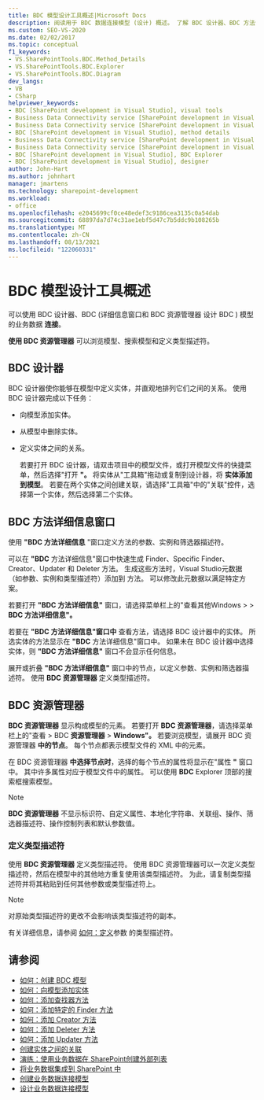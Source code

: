 ```yaml
---
title: BDC 模型设计工具概述|Microsoft Docs
description: 阅读用于 BDC 数据连接模型 (设计) 概述。 了解 BDC 设计器、BDC 方法详细信息窗口和 BDC 资源管理器。
ms.custom: SEO-VS-2020
ms.date: 02/02/2017
ms.topic: conceptual
f1_keywords:
- VS.SharePointTools.BDC.Method_Details
- VS.SharePointTools.BDC.Explorer
- VS.SharePointTools.BDC.Diagram
dev_langs:
- VB
- CSharp
helpviewer_keywords:
- BDC [SharePoint development in Visual Studio], visual tools
- Business Data Connectivity service [SharePoint development in Visual Studio], visual tools
- Business Data Connectivity service [SharePoint development in Visual Studio], BDC Explorer
- BDC [SharePoint development in Visual Studio], method details
- Business Data Connectivity service [SharePoint development in Visual Studio], designer
- Business Data Connectivity service [SharePoint development in Visual Studio], method details
- BDC [SharePoint development in Visual Studio], BDC Explorer
- BDC [SharePoint development in Visual Studio], designer
author: John-Hart
ms.author: johnhart
manager: jmartens
ms.technology: sharepoint-development
ms.workload:
- office
ms.openlocfilehash: e2045699cf0ce48edef3c9186cea3135c0a54dab
ms.sourcegitcommit: 68897da7d74c31ae1ebf5d47c7b5ddc9b108265b
ms.translationtype: MT
ms.contentlocale: zh-CN
ms.lasthandoff: 08/13/2021
ms.locfileid: "122060331"
---
```

# <a name="bdc-model-design-tools-overview"></a>BDC 模型设计工具概述
  可以使用 BDC 设计器、BDC (详细信息窗口和 BDC 资源管理器 设计 BDC ) 模型的业务数据 **连接**。

 **使用 BDC 资源管理器** 可以浏览模型、搜索模型和定义类型描述符。

## <a name="bdc-designer"></a>BDC 设计器
 BDC 设计器使你能够在模型中定义实体，并直观地排列它们之间的关系。 使用 BDC 设计器完成以下任务：

- 向模型添加实体。

- 从模型中删除实体。

- 定义实体之间的关系。

  若要打开 BDC 设计器，请双击项目中的模型文件，或打开模型文件的快捷菜单，然后选择"打开 **"。** 将实体从"工具箱"拖动或复制到设计器，将 **实体添加到模型**。 若要在两个实体之间创建关联，请选择"工具箱"中的"关联"控件，选择第一个实体，然后选择第二个实体。

## <a name="bdc-method-details-window"></a>BDC 方法详细信息窗口
 使用 **"BDC 方法详细信息** "窗口定义方法的参数、实例和筛选器描述符。

 可以在 **"BDC** 方法详细信息"窗口中快速生成 Finder、Specific Finder、Creator、Updater 和 Deleter 方法。 生成这些方法时，Visual Studio元数据（如参数、实例和类型描述符）添加到 方法。 可以修改此元数据以满足特定方案。

 若要打开 **"BDC 方法详细信息"** 窗口，请选择菜单栏上的"查看其他Windows  >    >  **BDC 方法详细信息"。**

 若要在 **"BDC 方法详细信息"窗口中** 查看方法，请选择 BDC 设计器中的实体。 所选实体的方法显示在 **"BDC** 方法详细信息"窗口中。 如果未在 BDC 设计器中选择实体，则 **"BDC 方法详细信息"** 窗口不会显示任何信息。

 展开或折叠 **"BDC 方法详细信息"** 窗口中的节点，以定义参数、实例和筛选器描述符。 使用 **BDC 资源管理器** 定义类型描述符。

## <a name="bdc-explorer"></a>BDC 资源管理器
 **BDC 资源管理器** 显示构成模型的元素。 若要打开 **BDC 资源管理器**，请选择菜单栏上的"查看  >  BDC **资源管理器**  >  **Windows"。** 若要浏览模型，请展开 BDC 资源管理器 **中的节点**。 每个节点都表示模型文件的 XML 中的元素。

 在 BDC 资源管理器 **中选择节点时**，选择的每个节点的属性将显示在"属性 **"** 窗口中。 其中许多属性对应于模型文件中的属性。 可以使用 **BDC** Explorer 顶部的搜索框搜索模型。

> [!NOTE]
> **BDC 资源管理器** 不显示标识符、自定义属性、本地化字符串、关联组、操作、筛选器描述符、操作控制列表和默认参数值。

### <a name="define-type-descriptors"></a>定义类型描述符
 使用 **BDC 资源管理器** 定义类型描述符。 使用 BDC 资源管理器可以一次定义类型描述符，然后在模型中的其他地方重复使用该类型描述符。 为此，请复制类型描述符并将其粘贴到任何其他参数或类型描述符上。

> [!NOTE]
> 对原始类型描述符的更改不会影响该类型描述符的副本。

 有关详细信息，请参阅 [如何：定义](../sharepoint/how-to-define-the-type-descriptor-of-a-parameter.md)参数 的类型描述符。

## <a name="see-also"></a>请参阅
- [如何：创建 BDC 模型](../sharepoint/how-to-create-a-bdc-model.md)
- [如何：向模型添加实体](../sharepoint/how-to-add-an-entity-to-a-model.md)
- [如何：添加查找器方法](../sharepoint/how-to-add-a-finder-method.md)
- [如何：添加特定的 Finder 方法](../sharepoint/how-to-add-a-specific-finder-method.md)
- [如何：添加 Creator 方法](../sharepoint/how-to-add-a-creator-method.md)
- [如何：添加 Deleter 方法](../sharepoint/how-to-add-a-deleter-method.md)
- [如何：添加 Updater 方法](../sharepoint/how-to-add-an-updater-method.md)
- [创建实体之间的关联](../sharepoint/creating-an-association-between-entities.md)
- [演练：使用业务数据在 SharePoint创建外部列表](../sharepoint/walkthrough-creating-an-external-list-in-sharepoint-by-using-business-data.md)
- [将业务数据集成到 SharePoint 中](../sharepoint/integrating-business-data-into-sharepoint.md)
- [创建业务数据连接模型](../sharepoint/creating-a-business-data-connectivity-model.md)
- [设计业务数据连接模型](../sharepoint/designing-a-business-data-connectivity-model.md)
